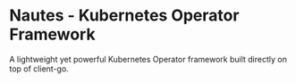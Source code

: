 # Nautes - Kubernetes Operator Framework

A lightweight yet powerful Kubernetes Operator framework built directly on top of client-go.
